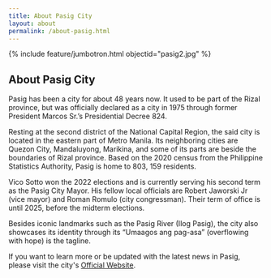 ```yaml
---
title: About Pasig City
layout: about
permalink: /about-pasig.html
---
```

{% include feature/jumbotron.html objectid="pasig2.jpg" %}

## About Pasig City

Pasig has been a city for about 48 years now. It used to be part of the Rizal province, but was officially declared as a city in 1975 through former President Marcos Sr.’s Presidential Decree 824. 

Resting at the second district of the National Capital Region, the said city is located in the eastern part of Metro Manila. Its neighboring cities are Quezon City, Mandaluyong, Marikina, and some of its parts are beside the boundaries of Rizal province. Based on the 2020 census from the Philippine Statistics Authority, Pasig is home to 803, 159 residents. 

Vico Sotto won the 2022 elections and is currently serving his second term as the Pasig City Mayor. His fellow local officials are Robert Jaworski Jr (vice mayor) and Roman Romulo (city congressman). Their term of office is until 2025, before the midterm elections.

Besides iconic landmarks such as the Pasig River (Ilog Pasig), the city also showcases its identity through its “Umaagos ang pag-asa” (overflowing with hope) is the tagline.

If you want to learn more or be updated with the latest news in Pasig, please visit the city's [Official Website](https://www.pasigcity.gov.ph/).
